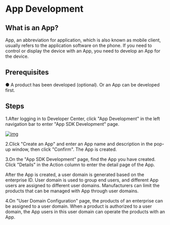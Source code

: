 # App Development

## **What is an App?**

App, an abbreviation for application, which is also known as mobile client, usually refers to the application software on the phone. If you need to control or display the device with an App, you need to develop an App for the device.

## **Prerequisites**

● A product has been developed (optional). Or an App can be developed first.

## **Steps**

1.After logging in to Developer Center, click "App Development" in the left navigation bar to enter "App SDK Development" page. 

<a data-fancybox title="img" href="/en/guide/image2022-3-7_13-55-59.png?version=1&modificationDate=1646631993000&api=v2">![img](/en/guide/image2022-3-7_13-55-59.png?version=1&modificationDate=1646631993000&api=v2)</a>

2.Click "Create an App" and enter an App name and description in the pop-up window, then click "Confirm". The App is created.

3.On the "App SDK Development" page, find the App you have created. Click "Details" in the Action column to enter the detail page of the App.

After the App is created, a user domain is generated based on the enterprise ID. User domain is used to group end users, and different App users are assigned to different user domains. Manufacturers can limit the products that can be managed with App through user domains.

4.On "User Domain Configuration" page, the products of an enterprise can be assigned to a user domain. When a product is authorized to a user domain, the App users in this user domain can operate the products with an App.

